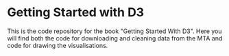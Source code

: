 Getting Started with D3
=======================

This is the code repository for the book "Getting Started With D3". Here you will find both the code for downloading and cleaning data from the MTA and code for drawing the visualisations.
